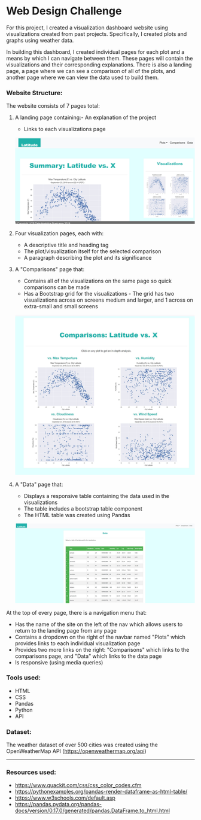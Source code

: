 # Web Design Challenge

For this project, I created a visualization dashboard website using visualizations created from past projects. Specifically, I created plots and graphs using weather data.


In building this dashboard, I created individual pages for each plot and a means by which I can navigate between them. These pages will contain the visualizations and their corresponding explanations. There is also a landing page, a page where we can see a comparison of all of the plots, and another page where we can view the data used to build them.

### Website Structure:

The website consists of 7 pages total:
1. A landing page containing:- An explanation of the project
    - Links to each visualizations page

    ![Data Table](Images/Main.JPG)

2. Four visualization pages, each with:
    - A descriptive title and heading tag
    - The plot/visualization itself for the selected comparison
    - A paragraph describing the plot and its significance
3. A "Comparisons" page that:
    - Contains all of the visualizations on the same page so quick comparisons can be made
    - Has a Bootstrap grid for the visualizations
          - The grid has two visualizations across on screens medium and larger, and 1 across on extra-small and small screens

    ![Data Table](Images/Comparisons.JPG)

4. A "Data" page that:
    - Displays a responsive table containing the data used in the visualizations
    - The table includes a bootstrap table component
    - The HTML table was created using Pandas

    ![Data Table](Images/Data.JPG)

At the top of every page, there is a navigation menu that:
- Has the name of the site on the left of the nav which allows users to return to the landing page from any page
- Contains a dropdown on the right of the navbar named "Plots" which provides links to each individual visualization page
- Provides two more links on the right: "Comparisons" which links to the comparisons page, and "Data" which links to the data page
- Is responsive (using media queries)

### Tools used: 
- HTML
- CSS
- Pandas
- Python
- API

### Dataset:
The weather dataset of over 500 cities was created using the OpenWeatherMap API (https://openweathermap.org/api)

---------------------------------------------------------------


### Resources used:

- https://www.quackit.com/css/css_color_codes.cfm
- https://pythonexamples.org/pandas-render-dataframe-as-html-table/
- https://www.w3schools.com/default.asp
- https://pandas.pydata.org/pandas-docs/version/0.17.0/generated/pandas.DataFrame.to_html.html
